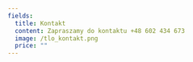```yaml
---
fields:
  title: Kontakt
  content: Zapraszamy do kontaktu +48 602 434 673
  image: /tlo_kontakt.png
  price: ""
---
```


